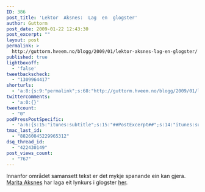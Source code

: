 ```yaml
---
ID: 386
post_title: 'Lektor  Aksnes:  Lag  en  glogster'
author: Guttorm
post_date: 2009-01-22 12:43:30
post_excerpt: ""
layout: post
permalink: >
  http://guttorm.hveem.no/blogg/2009/01/lektor-aksnes-lag-en-glogster/
published: true
lightboxoff:
  - 'false'
tweetbackscheck:
  - "1309964417"
shorturls:
  - 'a:8:{s:9:"permalink";s:68:"http://guttorm.hveem.no/blogg/2009/01/lektor-aksnes-lag-en-glogster/";s:7:"tinyurl";s:25:"http://tinyurl.com/ap4gmb";s:4:"isgd";s:17:"http://is.gd/gOAx";s:5:"bitly";s:18:"http://bit.ly/2CD7";s:5:"snipr";s:22:"http://snipr.com/aj2bt";s:5:"snurl";s:22:"http://snurl.com/aj2bt";s:7:"snipurl";s:24:"http://snipurl.com/aj2bt";s:4:"trim";s:17:"http://tr.im/bp4z";}'
twittercomments:
  - 'a:0:{}'
tweetcount:
  - "0"
podPressPostSpecific:
  - 'a:6:{s:15:"itunes:subtitle";s:15:"##PostExcerpt##";s:14:"itunes:summary";s:15:"##PostExcerpt##";s:15:"itunes:keywords";s:17:"##WordPressCats##";s:13:"itunes:author";s:10:"##Global##";s:15:"itunes:explicit";s:2:"No";s:12:"itunes:block";s:2:"No";}'
tmac_last_id:
  - "88260845229965312"
dsq_thread_id:
  - "422430149"
post_views_count:
  - "767"
---
```

Innanfor området samansett tekst er det mykje spanande ein kan gjera. <a href="http://lektoraksnes.blogspot.com/2009/01/kursing-i-rogaland-og-et-par.html">Marita Aksnes</a> har laga eit lynkurs i glogster <a href="http://vimeo.com/2909184">her</a>.